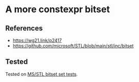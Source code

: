 # A more constexpr bitset

## References

* <https://wg21.link/p2417>
* <https://github.com/microsoft/STL/blob/main/stl/inc/bitset>

## Tested

Tested on [MS/STL bitset set tests](/test).
